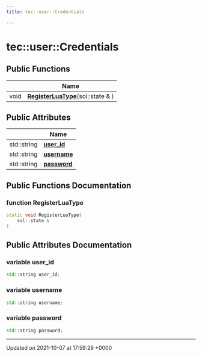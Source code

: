 ```yaml
---
title: tec::user::Credentials

---
```


# tec::user::Credentials





## Public Functions

|                | Name           |
| -------------- | -------------- |
| void | **[RegisterLuaType](/engine/Classes/structtec_1_1user_1_1_credentials/#function-registerluatype)**(sol::state & ) |

## Public Attributes

|                | Name           |
| -------------- | -------------- |
| std::string | **[user_id](/engine/Classes/structtec_1_1user_1_1_credentials/#variable-user-id)**  |
| std::string | **[username](/engine/Classes/structtec_1_1user_1_1_credentials/#variable-username)**  |
| std::string | **[password](/engine/Classes/structtec_1_1user_1_1_credentials/#variable-password)**  |

## Public Functions Documentation

### function RegisterLuaType

```cpp
static void RegisterLuaType(
    sol::state & 
)
```


## Public Attributes Documentation

### variable user_id

```cpp
std::string user_id;
```


### variable username

```cpp
std::string username;
```


### variable password

```cpp
std::string password;
```


-------------------------------

Updated on 2021-10-07 at 17:59:29 +0000